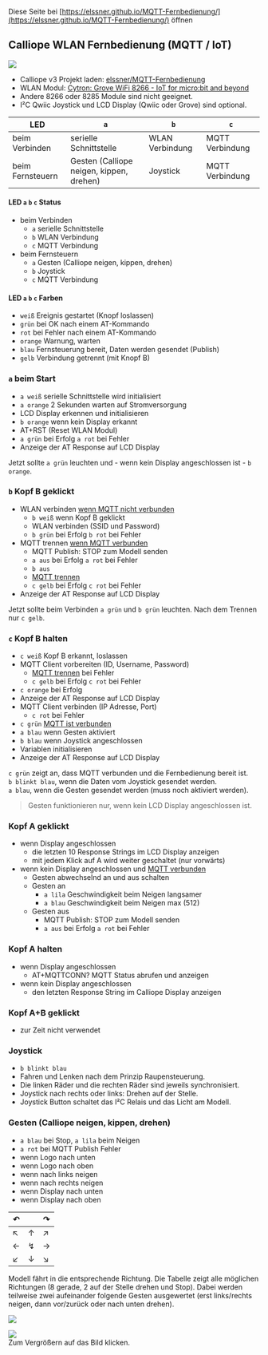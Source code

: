 
Diese Seite bei [https://elssner.github.io/MQTT-Fernbedienung/](https://elssner.github.io/MQTT-Fernbedienung/) öffnen

## Calliope WLAN Fernbedienung (MQTT / IoT)

![](doc/DSC00693_Fernbedienung_512.JPG)

* Calliope v3 Projekt laden: [elssner/MQTT-Fernbedienung](https://elssner.github.io/MQTT-Fernbedienung/)
* WLAN Modul: [Cytron: Grove WiFi 8266 - IoT for micro:bit and beyond](doc/)
* Andere 8266 oder 8285 Module sind nicht geeignet.
* I²C Qwiic Joystick und LCD Display (Qwiic oder Grove) sind optional.

LED|`a`|`b`|`c`
---|---|---|---
beim Verbinden|serielle Schnittstelle|WLAN Verbindung|MQTT Verbindung
beim Fernsteuern|Gesten (Calliope neigen, kippen, drehen)|Joystick|MQTT Verbindung

#### LED `a` `b` `c` Status
* beim Verbinden
  * `a` serielle Schnittstelle
  * `b` WLAN Verbindung
  * `c` MQTT Verbindung
* beim Fernsteuern
  * `a` Gesten (Calliope neigen, kippen, drehen)
  * `b` Joystick
  * `c` MQTT Verbindung

#### LED `a` `b` `c` Farben
* `weiß` Ereignis gestartet (Knopf loslassen)
* `grün` bei OK nach einem AT-Kommando
* `rot` bei Fehler nach einem AT-Kommando
* `orange` Warnung, warten
* `blau` Fernsteuerung bereit, Daten werden gesendet (Publish)
* `gelb` Verbindung getrennt (mit Knopf B)


### `a` beim Start
* `a weiß` serielle Schnittstelle wird initialisiert
* `a orange` 2 Sekunden warten auf Stromversorgung
* LCD Display erkennen und initialisieren
* `b orange` wenn kein Display erkannt
* AT+RST (Reset WLAN Modul)
* `a grün` bei Erfolg `a rot` bei Fehler
* Anzeige der AT Response auf LCD Display

Jetzt sollte `a grün` leuchten und - wenn kein Display angeschlossen ist - `b orange`.

### `b` Kopf B geklickt
* WLAN verbinden <ins>wenn MQTT nicht verbunden</ins>
  * `b weiß` wenn Kopf B geklickt
  * WLAN verbinden (SSID und Password)
  * `b grün` bei Erfolg `b rot` bei Fehler
* MQTT trennen <ins>wenn MQTT verbunden</ins>
  * MQTT Publish: STOP zum Modell senden
  * `a aus` bei Erfolg `a rot` bei Fehler
  * `b aus`
  * <ins>MQTT trennen</ins>
  * `c gelb` bei Erfolg `c rot` bei Fehler
* Anzeige der AT Response auf LCD Display

Jetzt sollte beim Verbinden `a grün` und `b grün` leuchten.
Nach dem Trennen nur `c gelb`.

### `c` Kopf B halten
* `c weiß` Kopf B erkannt, loslassen
* MQTT Client vorbereiten (ID, Username, Password)
  * <ins>MQTT trennen</ins> bei Fehler
  * `c gelb` bei Erfolg `c rot` bei Fehler
* `c orange` bei Erfolg
* Anzeige der AT Response auf LCD Display
* MQTT Client verbinden (IP Adresse, Port)
  * `c rot` bei Fehler
* `c grün` <ins>MQTT ist verbunden</ins>
* `a blau` wenn Gesten aktiviert
* `b blau` wenn Joystick angeschlossen
* Variablen initialisieren
* Anzeige der AT Response auf LCD Display

`c grün` zeigt an, dass MQTT verbunden und die Fernbedienung bereit ist.\
`b blinkt blau`, wenn die Daten vom Joystick gesendet werden.\
`a blau`, wenn die Gesten gesendet werden (muss noch aktiviert werden).

> Gesten funktionieren nur, wenn kein LCD Display angeschlossen ist.

### Kopf A geklickt
* wenn Display angeschlossen
  * die letzten 10 Response Strings im LCD Display anzeigen
  * mit jedem Klick auf A wird weiter geschaltet (nur vorwärts)
* wenn kein Display angeschlossen und <ins>MQTT verbunden</ins>
  * Gesten abwechselnd an und aus schalten
  * Gesten an
    * `a lila` Geschwindigkeit beim Neigen langsamer
    * `a blau` Geschwindigkeit beim Neigen max (512)
  * Gesten aus
    * MQTT Publish: STOP zum Modell senden
    * `a aus` bei Erfolg `a rot` bei Fehler

### Kopf A halten
* wenn Display angeschlossen
  * AT+MQTTCONN? MQTT Status abrufen und anzeigen
* wenn kein Display angeschlossen
  * den letzten Response String im Calliope Display anzeigen

### Kopf A+B geklickt
* zur Zeit nicht verwendet

### Joystick
* `b blinkt blau`
* Fahren und Lenken nach dem Prinzip Raupensteuerung.
* Die linken Räder und die rechten Räder sind jeweils synchronisiert.
* Joystick nach rechts oder links: Drehen auf der Stelle.
* Joystick Button schaltet das I²C Relais und das Licht am Modell.

### Gesten (Calliope neigen, kippen, drehen)
* `a blau` bei Stop, `a lila` beim Neigen
* `a rot` bei MQTT Publish Fehler
* wenn Logo nach unten
* wenn Logo nach oben
* wenn nach links neigen
* wenn nach rechts neigen
* wenn Display nach unten
* wenn Display nach oben

↶| |↷
---|---|---
↖|↑|↗
←|↯|→
↙|↓|↘

Modell fährt in die entsprechende Richtung. Die Tabelle zeigt alle möglichen Richtungen (8 gerade, 2 auf der Stelle drehen und Stop).
Dabei werden teilweise zwei aufeinander folgende Gesten ausgewertet (erst links/rechts neigen, dann vor/zurück oder nach unten drehen).

![](doc/DSC00693_1920.JPG)

[![](doc/MQTT-Fernbedienung-0-2-0_512.png)](doc/MQTT-Fernbedienung-0-2-0.png)\
Zum Vergrößern auf das Bild klicken.
